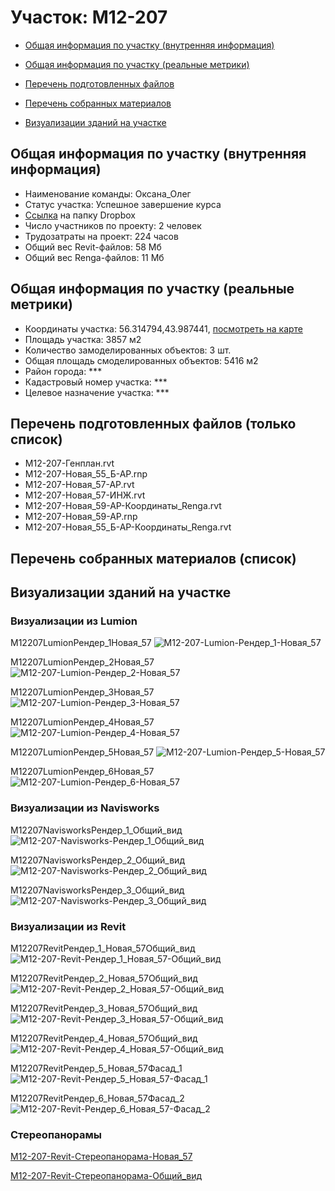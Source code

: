 # Участок: M12-207

* [Общая информация по участку (внутренняя информация)](#Chapter1)

* [Общая информация по участку (реальные метрики)](#Chapter2)

* [Перечень подготовленных файлов](#Chapter3)

* [Перечень собранных материалов](#Chapter4)

* [Визуализации зданий на участке](#Chapter5)

## <a id="Chapter1"></a> Общая информация по участку (внутренняя информация)
+ Наименование команды: Оксана_Олег
+ Статус участка: Успешное завершение курса
+ [Ссылка](https://www.dropbox.com/sh/wvvgv1nw1iqred9/AAA_eCoZv4r8UKC9HgO1vBGua/M12_207?dl=0) на папку Dropbox
+ Число участников по проекту: 2 человек
+ Трудозатраты на проект: 224 часов
+ Общий вес Revit-файлов: 58 Мб
+ Общий вес Renga-файлов: 11 Мб
## <a id="Chapter2"></a> Общая информация по участку (реальные метрики)
+ Координаты участка: 56.314794,43.987441, [посмотреть на карте](https://yandex.ru/maps/47/nizhny-novgorod/?ll=43.987441%2C56.314794&z=19)
+ Площадь участка: 3857 м2
+ Количество замоделированных объектов: 3 шт.
+ Общая площадь смоделированных объектов: 5416 м2
+ Район города: *** 
+ Кадастровый номер участка: *** 
+ Целевое назначение участка: *** 
## <a id="Chapter3"></a> Перечень подготовленных файлов (только список)
+ M12-207-Генплан.rvt
+ M12-207-Новая_55_Б-АР.rnp
+ M12-207-Новая_57-АР.rvt
+ M12-207-Новая_57-ИНЖ.rvt
+ M12-207-Новая_59-АР-Координаты_Renga.rvt
+ M12-207-Новая_59-АР.rnp
+ М12-207-Новая_55_Б-АР-Координаты_Renga.rvt
## <a id="Chapter4"></a> Перечень собранных материалов (список)
## <a id="Chapter5"></a> Визуализации зданий на участке
### Визуализации из Lumion
M12207LumionРендер_1Новая_57
![M12-207-Lumion-Рендер_1-Новая_57](/Images/M12_207/M12-207-Lumion-Рендер_1-Новая_57_Compressed.jpg)

M12207LumionРендер_2Новая_57
![M12-207-Lumion-Рендер_2-Новая_57](/Images/M12_207/M12-207-Lumion-Рендер_2-Новая_57_Compressed.jpg)

M12207LumionРендер_3Новая_57
![M12-207-Lumion-Рендер_3-Новая_57](/Images/M12_207/M12-207-Lumion-Рендер_3-Новая_57_Compressed.jpg)

M12207LumionРендер_4Новая_57
![M12-207-Lumion-Рендер_4-Новая_57](/Images/M12_207/M12-207-Lumion-Рендер_4-Новая_57_Compressed.jpg)

M12207LumionРендер_5Новая_57
![M12-207-Lumion-Рендер_5-Новая_57](/Images/M12_207/M12-207-Lumion-Рендер_5-Новая_57_Compressed.jpg)

M12207LumionРендер_6Новая_57
![M12-207-Lumion-Рендер_6-Новая_57](/Images/M12_207/M12-207-Lumion-Рендер_6-Новая_57_Compressed.jpg)

### Визуализации из Navisworks
M12207NavisworksРендер_1_Общий_вид
![M12-207-Navisworks-Рендер_1_Общий_вид](/Images/M12_207/M12-207-Navisworks-Рендер_1_Общий_вид_Compressed.jpg)

M12207NavisworksРендер_2_Общий_вид
![M12-207-Navisworks-Рендер_2_Общий_вид](/Images/M12_207/M12-207-Navisworks-Рендер_2_Общий_вид_Compressed.jpg)

M12207NavisworksРендер_3_Общий_вид
![M12-207-Navisworks-Рендер_3_Общий_вид](/Images/M12_207/M12-207-Navisworks-Рендер_3_Общий_вид_Compressed.jpg)

### Визуализации из Revit
М12207RevitРендер_1_Новая_57Общий_вид
![М12-207-Revit-Рендер_1_Новая_57-Общий_вид](/Images/M12_207/М12-207-Revit-Рендер_1_Новая_57-Общий_вид_Compressed.jpg)

М12207RevitРендер_2_Новая_57Общий_вид
![М12-207-Revit-Рендер_2_Новая_57-Общий_вид](/Images/M12_207/М12-207-Revit-Рендер_2_Новая_57-Общий_вид_Compressed.jpg)

М12207RevitРендер_3_Новая_57Общий_вид
![М12-207-Revit-Рендер_3_Новая_57-Общий_вид](/Images/M12_207/М12-207-Revit-Рендер_3_Новая_57-Общий_вид_Compressed.jpg)

М12207RevitРендер_4_Новая_57Общий_вид
![М12-207-Revit-Рендер_4_Новая_57-Общий_вид](/Images/M12_207/М12-207-Revit-Рендер_4_Новая_57-Общий_вид_Compressed.jpg)

М12207RevitРендер_5_Новая_57Фасад_1
![М12-207-Revit-Рендер_5_Новая_57-Фасад_1](/Images/M12_207/М12-207-Revit-Рендер_5_Новая_57-Фасад_1_Compressed.jpg)

М12207RevitРендер_6_Новая_57Фасад_2
![М12-207-Revit-Рендер_6_Новая_57-Фасад_2](/Images/M12_207/М12-207-Revit-Рендер_6_Новая_57-Фасад_2_Compressed.jpg)

### Стереопанорамы
[M12-207-Revit-Стереопанорама-Новая_57](https://pano.autodesk.com/pano.html?url=jpgs/8b09ba3e-70bc-4608-8937-ca1c360b69d8&version=2)

[M12-207-Revit-Стереопанорама-Общий_вид](https://pano.autodesk.com/pano.html?url=jpgs/fe1f2e10-f9a3-451f-8dbc-96b8f93e9a23&version=2)

